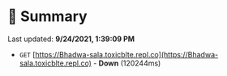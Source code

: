 # 📖 Summary
Last updated: **9/24/2021, 1:39:09 PM**

- `GET` [https://Bhadwa-sala.toxicblte.repl.co](https://Bhadwa-sala.toxicblte.repl.co) - **Down** (120244ms)

